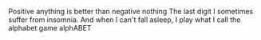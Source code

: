 Positive anything is better than negative nothing
The last digit
I sometimes suffer from insomnia. And when I can't fall asleep, I play what I call the alphabet game
alphABET
